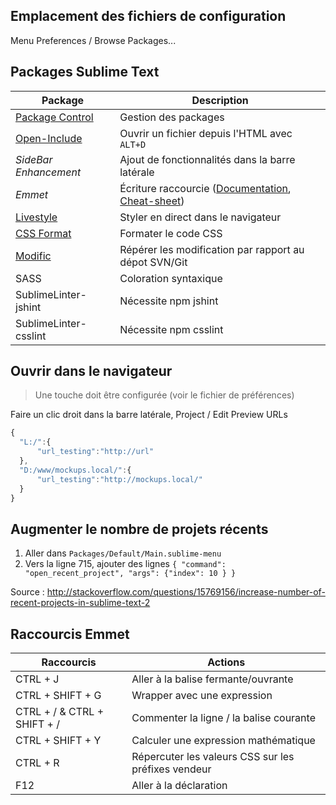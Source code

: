 ## Emplacement des fichiers de configuration

Menu Preferences / Browse Packages...



## Packages Sublime Text

Package                                                     | Description
------------------------------------------------------------|-------------------------------------
[Package Control](http://wbond.net/sublime_packages/package_control/installation) | Gestion des packages
[Open-Include](https://github.com/SublimeText/Open-Include) | Ouvrir un fichier depuis l'HTML avec `ALT+D`
_SideBar Enhancement_                                       | Ajout de fonctionnalités dans la barre latérale
_Emmet_                                                     | Écriture raccourcie ([Documentation](http://docs.emmet.io/), [Cheat-sheet](http://docs.emmet.io/cheat-sheet/))
[Livestyle](http://livestyle.emmet.io/) | Styler en direct dans le navigateur
[CSS Format](https://sublime.wbond.net/packages/CSS%20Format) | Formater le code CSS
[Modific](https://sublime.wbond.net/packages/Modific)       | Répérer les modification par rapport au dépot SVN/Git
SASS                                                        | Coloration syntaxique
SublimeLinter-jshint                                        | Nécessite npm jshint
SublimeLinter-csslint                                       | Nécessite npm csslint



## Ouvrir dans le navigateur

> Une touche doit être configurée (voir le fichier de préférences)

Faire un clic droit dans la barre latérale, Project / Edit Preview URLs

```js
{
  "L:/":{
      "url_testing":"http://url"
  },
  "D:/www/mockups.local/":{
      "url_testing":"http://mockups.local/"
  }
}
```


## Augmenter le nombre de projets récents

1. Aller dans `Packages/Default/Main.sublime-menu`
2. Vers la ligne 715, ajouter des lignes  `{ "command": "open_recent_project", "args": {"index": 10 } }`

Source : http://stackoverflow.com/questions/15769156/increase-number-of-recent-projects-in-sublime-text-2




## Raccourcis Emmet

Raccourcis                  | Actions
----------------------------|--------
CTRL + J                    | Aller à la balise fermante/ouvrante
CTRL + SHIFT + G            | Wrapper avec une expression
CTRL + / & CTRL + SHIFT + / | Commenter la ligne / la balise courante
CTRL + SHIFT + Y            | Calculer une expression mathématique
CTRL + R                    | Répercuter les valeurs CSS sur les préfixes vendeur
F12                         | Aller à la déclaration
